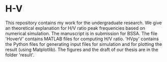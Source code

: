 # H-V
This repository contains my work for the undergraduate research. We give an theoretical explanation for H/V ratio peak frequencies based on numerical simulation. The manuscript is in submission for BSSA. The file 'HoverV' contains MATLAB files for computing H/V ratio. 'HVpy' contains the Python files for generating input files for simulation and for plotting the result (using Matplotlib). The figures and the draft of our thesis are in the folder 'result'.
